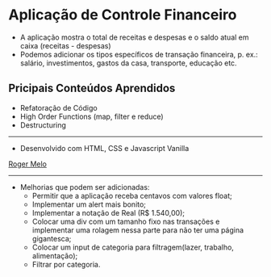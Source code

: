 # Aplicação de Controle Financeiro

- A aplicação mostra o total de receitas e despesas e o saldo atual em caixa (receitas - despesas)
- Podemos adicionar os tipos específicos de transação financeira, p. ex.: salário, investimentos, gastos da casa, transporte, educação etc.

## Pricipais Conteúdos Aprendidos
- Refatoração de Código
- High Order Functions (map, filter e reduce)
- Destructuring

---
* Desenvolvido com HTML, CSS e Javascript Vanilla

[Roger Melo](https://www.youtube.com/watch?v=xarRciYWT5Q&list=PLn-1oXF21q6IwN9F3qZF9-2yEpkAtjU9w&index=1)

---
 * Melhorias que podem ser adicionadas:
     - Permitir que a aplicação receba centavos com valores float;
     -  Implementar um alert mais bonito;
     -  Implementar a notação de Real (R$ 1.540,00);
     -  Colocar uma div com um tamanho fixo nas transações e implementar uma rolagem nessa parte para não ter uma página gigantesca;
     -  Colocar um input de categoria para filtragem(lazer, trabalho, alimentação);
     -  Filtrar por categoria.
